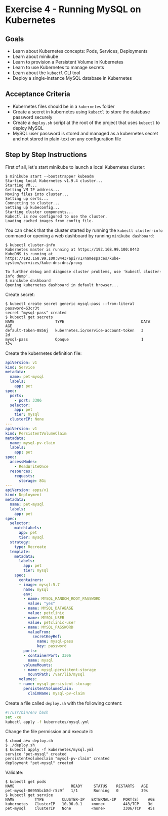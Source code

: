 # Exercise 4 - Running MySQL on Kubernetes

## Goals

* Learn about Kubernetes concepts: Pods, Services, Deployments
* Learn about minikube
* Learn to provision a Persistent Volume in Kubernetes
* Learn to use Kubernetes to manage secrets
* Learn about the `kubectl` CLI tool
* Deploy a single-instance MySQL database in Kubernetes

## Acceptance Criteria

* Kubernetes files should be in a `kubernetes` folder
* Create a secret in kubernetes using `kubectl` to store the database password
securely
* Create a `deploy.sh` script at the root of the project that uses `kubectl` to
deploy MySQL
* MySQL user password is stored and managed as a kubernetes secret and not stored
in plain-text on any configuration file

## Step by Step Instructions

First of all, let's start minikube to launch a local Kubernetes cluster:

```shell
$ minikube start --bootstrapper kubeadm
Starting local Kubernetes v1.9.4 cluster...
Starting VM...
Getting VM IP address...
Moving files into cluster...
Setting up certs...
Connecting to cluster...
Setting up kubeconfig...
Starting cluster components...
Kubectl is now configured to use the cluster.
Loading cached images from config file.
```

You can check that the cluster started by running the `kubectl cluster-info` command
or opening a web dashboard by running `minikube dashboard`:

```shell
$ kubectl cluster-info
Kubernetes master is running at https://192.168.99.100:8443
KubeDNS is running at https://192.168.99.100:8443/api/v1/namespaces/kube-system/services/kube-dns:dns/proxy

To further debug and diagnose cluster problems, use 'kubectl cluster-info dump'.
$ minikube dashboard
Opening kubernetes dashboard in default browser...
```

Create secret:
```shell
$ kubectl create secret generic mysql-pass --from-literal password=S3cr3t
secret "mysql-pass" created
$ kubectl get secrets
NAME                  TYPE                                  DATA      AGE
default-token-8856j   kubernetes.io/service-account-token   3         2d
mysql-pass            Opaque                                1         32s
```

Create the kubernetes definition file:

```yaml
apiVersion: v1
kind: Service
metadata:
  name: pet-mysql
  labels:
    app: pet
spec:
  ports:
    - port: 3306
  selector:
    app: pet
    tier: mysql
  clusterIP: None
---
apiVersion: v1
kind: PersistentVolumeClaim
metadata:
  name: mysql-pv-claim
  labels:
    app: pet
spec:
  accessModes:
    - ReadWriteOnce
  resources:
    requests:
      storage: 8Gi
---
apiVersion: apps/v1
kind: Deployment
metadata:
  name: pet-mysql
  labels:
    app: pet
spec:
  selector:
    matchLabels:
      app: pet
      tier: mysql
  strategy:
    type: Recreate
  template:
    metadata:
      labels:
        app: pet
        tier: mysql
    spec:
      containers:
      - image: mysql:5.7
        name: mysql
        env:
        - name: MYSQL_RANDOM_ROOT_PASSWORD
          value: "yes"
        - name: MYSQL_DATABASE
          value: petclinic
        - name: MYSQL_USER
          value: petclinic-user
        - name: MYSQL_PASSWORD
          valueFrom:
            secretKeyRef:
              name: mysql-pass
              key: password
        ports:
        - containerPort: 3306
          name: mysql
        volumeMounts:
        - name: mysql-persistent-storage
          mountPath: /var/lib/mysql
      volumes:
      - name: mysql-persistent-storage
        persistentVolumeClaim:
          claimName: mysql-pv-claim
```

Create a file called `deploy.sh` with the following content:

```bash
#!/usr/bin/env bash
set -xe
kubectl apply -f kubernetes/mysql.yml
```

Change the file permission and execute it:

```shell
$ chmod a+x deploy.sh
$ ./deploy.sh
$ kubectl apply -f kubernetes/mysql.yml
service "pet-mysql" created
persistentvolumeclaim "mysql-pv-claim" created
deployment "pet-mysql" created
```

Validate:

```shell
$ kubectl get pods
NAME                         READY     STATUS    RESTARTS   AGE
pet-mysql-86955bcb8d-r5z9f   1/1       Running   0          39s
$ kubectl get service
NAME         TYPE        CLUSTER-IP   EXTERNAL-IP   PORT(S)    AGE
kubernetes   ClusterIP   10.96.0.1    <none>        443/TCP    3d
pet-mysql    ClusterIP   None         <none>        3306/TCP   45s
```
